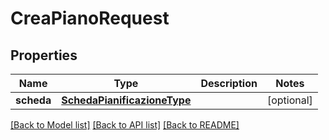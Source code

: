 # CreaPianoRequest

## Properties
Name | Type | Description | Notes
------------ | ------------- | ------------- | -------------
**scheda** | [**SchedaPianificazioneType**](SchedaPianificazioneType.md) |  | [optional] 

[[Back to Model list]](../README.md#documentation-for-models) [[Back to API list]](../README.md#documentation-for-api-endpoints) [[Back to README]](../README.md)

